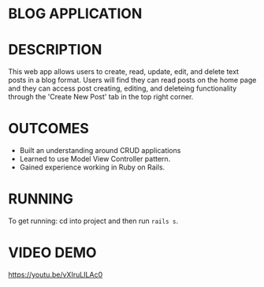 # BLOG APPLICATION

# DESCRIPTION 

This web app allows users to create, read, update, edit, and delete text posts in a  blog format. 
Users will find they can read posts on the home page and they can access post creating, editing, 
and deleteing functionality through the 'Create New Post' tab in the top right corner.

# OUTCOMES
- Built an understanding around CRUD applications 
- Learned to use Model View Controller pattern.
- Gained experience working in Ruby on Rails. 

# RUNNING 

To get running: cd into project and then run ```rails s```.

# VIDEO DEMO 

https://youtu.be/vXIruLILAc0
